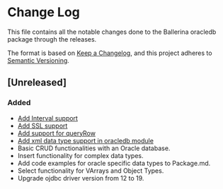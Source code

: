 # Change Log

This file contains all the notable changes done to the Ballerina oracledb package through the releases.

The format is based on [Keep a Changelog](https://keepachangelog.com/en/1.0.0/),
and this project adheres to [Semantic Versioning](https://semver.org/spec/v2.0.0.html).

## [Unreleased]

### Added
- [Add Interval support](https://github.com/ballerina-platform/ballerina-standard-library/issues/1763)
- [Add SSL support](https://github.com/ballerina-platform/ballerina-standard-library/issues/1672)
- [Add support for queryRow](https://github.com/ballerina-platform/ballerina-standard-library/issues/1750)
- [Add xml data type support in oracledb module](https://github.com/ballerina-platform/ballerina-standard-library/issues/1695)
- Basic CRUD functionalities with an Oracle database.
- Insert functionality for complex data types.
- Add code examples for oracle specific data types to Package.md.
- Select functionality for VArrays and Object Types.
- Upgrade ojdbc driver version from 12 to 19.

